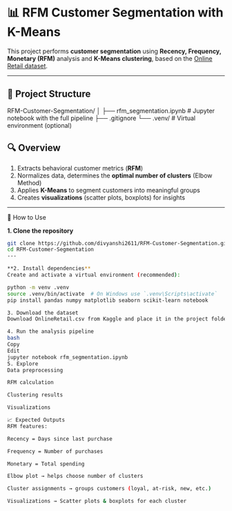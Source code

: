 # 📊 RFM Customer Segmentation with K-Means

This project performs **customer segmentation** using **Recency, Frequency, Monetary (RFM)** analysis and **K-Means clustering**, based on the [Online Retail dataset](https://www.kaggle.com/datasets/vijayuv/onlineretail?resource=download).

---

## 📂 Project Structure

RFM-Customer-Segmentation/
│
├── rfm_segmentation.ipynb # Jupyter notebook with the full pipeline
├── .gitignore
└── .venv/ # Virtual environment (optional)

## 🔍 Overview

1. Extracts behavioral customer metrics (**RFM**)
2. Normalizes data, determines the **optimal number of clusters** (Elbow Method)
3. Applies **K-Means** to segment customers into meaningful groups
4. Creates **visualizations** (scatter plots, boxplots) for insights

---

🚀 How to Use

**1. Clone the repository**
```bash
git clone https://github.com/divyanshi2611/RFM-Customer-Segmentation.git
cd RFM-Customer-Segmentation
---

**2. Install dependencies**
Create and activate a virtual environment (recommended):

python -m venv .venv
source .venv/bin/activate  # On Windows use `.venv\Scripts\activate`
pip install pandas numpy matplotlib seaborn scikit-learn notebook

3. Download the dataset
Download OnlineRetail.csv from Kaggle and place it in the project folder.

4. Run the analysis pipeline
bash
Copy
Edit
jupyter notebook rfm_segmentation.ipynb
5. Explore
Data preprocessing

RFM calculation

Clustering results

Visualizations

📈 Expected Outputs
RFM features:

Recency = Days since last purchase

Frequency = Number of purchases

Monetary = Total spending

Elbow plot → helps choose number of clusters

Cluster assignments → groups customers (loyal, at-risk, new, etc.)

Visualizations → Scatter plots & boxplots for each cluster
